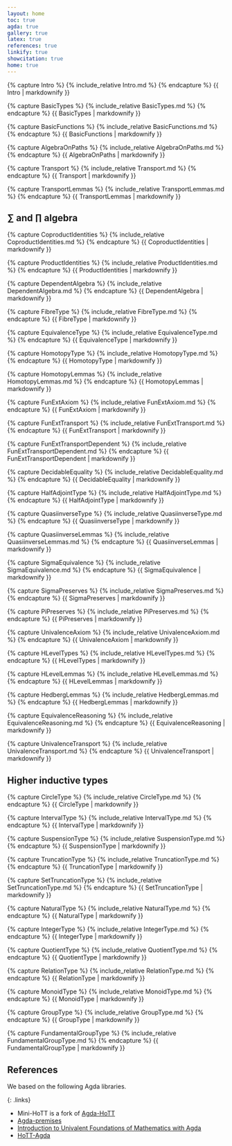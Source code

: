 ```yaml
---
layout: home
toc: true
agda: true
gallery: true
latex: true
references: true
linkify: true
showcitation: true
home: true
---
```


{% capture Intro %}
{% include_relative Intro.md %}
{% endcapture %}
{{ Intro | markdownify }}


{% capture BasicTypes %}
{% include_relative BasicTypes.md %}
{% endcapture %}
{{ BasicTypes | markdownify }}

{% capture BasicFunctions %}
{% include_relative BasicFunctions.md %}
{% endcapture %}
{{ BasicFunctions | markdownify }}


{% capture AlgebraOnPaths %}
{% include_relative AlgebraOnPaths.md %}
{% endcapture %}
{{ AlgebraOnPaths | markdownify }}


{% capture Transport %}
{% include_relative Transport.md %}
{% endcapture %}
{{ Transport | markdownify }}

{% capture TransportLemmas %}
{% include_relative TransportLemmas.md %}
{% endcapture %}
{{ TransportLemmas | markdownify }}

## ∑ and ∏ algebra

{% capture CoproductIdentities %}
{% include_relative CoproductIdentities.md %}
{% endcapture %}
{{ CoproductIdentities | markdownify }}

{% capture ProductIdentities %}
{% include_relative ProductIdentities.md %}
{% endcapture %}
{{ ProductIdentities | markdownify }}

{% capture DependentAlgebra %}
{% include_relative DependentAlgebra.md %}
{% endcapture %}
{{ DependentAlgebra | markdownify }}

{% capture FibreType %}
{% include_relative FibreType.md %}
{% endcapture %}
{{ FibreType | markdownify }}


{% capture EquivalenceType %}
{% include_relative EquivalenceType.md %}
{% endcapture %}
{{ EquivalenceType | markdownify }}


{% capture HomotopyType %}
{% include_relative HomotopyType.md %}
{% endcapture %}
{{ HomotopyType | markdownify }}

{% capture HomotopyLemmas %}
{% include_relative HomotopyLemmas.md %}
{% endcapture %}
{{ HomotopyLemmas | markdownify }}


{% capture FunExtAxiom %}
{% include_relative FunExtAxiom.md %}
{% endcapture %}
{{ FunExtAxiom | markdownify }}

{% capture FunExtTransport %}
{% include_relative FunExtTransport.md %}
{% endcapture %}
{{ FunExtTransport | markdownify }}

{% capture FunExtTransportDependent %}
{% include_relative FunExtTransportDependent.md %}
{% endcapture %}
{{ FunExtTransportDependent | markdownify }}


{% capture DecidableEquality %}
{% include_relative DecidableEquality.md %}
{% endcapture %}
{{ DecidableEquality | markdownify }}


{% capture HalfAdjointType %}
{% include_relative HalfAdjointType.md %}
{% endcapture %}
{{ HalfAdjointType | markdownify }}


{% capture QuasiinverseType %}
{% include_relative QuasiinverseType.md %}
{% endcapture %}
{{ QuasiinverseType | markdownify }}

{% capture QuasiinverseLemmas %}
{% include_relative QuasiinverseLemmas.md %}
{% endcapture %}
{{ QuasiinverseLemmas | markdownify }}



{% capture SigmaEquivalence %}
{% include_relative SigmaEquivalence.md %}
{% endcapture %}
{{ SigmaEquivalence | markdownify }}

{% capture SigmaPreserves %}
{% include_relative SigmaPreserves.md %}
{% endcapture %}
{{ SigmaPreserves | markdownify }}


{% capture PiPreserves %}
{% include_relative PiPreserves.md %}
{% endcapture %}
{{ PiPreserves | markdownify }}


{% capture UnivalenceAxiom %}
{% include_relative UnivalenceAxiom.md %}
{% endcapture %}
{{ UnivalenceAxiom | markdownify }}


{% capture HLevelTypes %}
{% include_relative HLevelTypes.md %}
{% endcapture %}
{{ HLevelTypes | markdownify }}

{% capture HLevelLemmas %}
{% include_relative HLevelLemmas.md %}
{% endcapture %}
{{ HLevelLemmas | markdownify }}


{% capture HedbergLemmas %}
{% include_relative HedbergLemmas.md %}
{% endcapture %}
{{ HedbergLemmas | markdownify }}



{% capture EquivalenceReasoning %}
{% include_relative EquivalenceReasoning.md %}
{% endcapture %}
{{ EquivalenceReasoning | markdownify }}

{% capture UnivalenceTransport %}
{% include_relative UnivalenceTransport.md %}
{% endcapture %}
{{ UnivalenceTransport | markdownify }}


## Higher inductive types

{% capture CircleType %}
{% include_relative CircleType.md %}
{% endcapture %}
{{ CircleType | markdownify }}

{% capture IntervalType %}
{% include_relative IntervalType.md %}
{% endcapture %}
{{ IntervalType | markdownify }}

{% capture SuspensionType %}
{% include_relative SuspensionType.md %}
{% endcapture %}
{{ SuspensionType | markdownify }}

{% capture TruncationType %}
{% include_relative TruncationType.md %}
{% endcapture %}
{{ TruncationType | markdownify }}

{% capture SetTruncationType %}
{% include_relative SetTruncationType.md %}
{% endcapture %}
{{ SetTruncationType | markdownify }}


{% capture NaturalType %}
{% include_relative NaturalType.md %}
{% endcapture %}
{{ NaturalType | markdownify }}

{% capture IntegerType %}
{% include_relative IntegerType.md %}
{% endcapture %}
{{ IntegerType | markdownify }}

{% capture QuotientType %}
{% include_relative QuotientType.md %}
{% endcapture %}
{{ QuotientType | markdownify }}

{% capture RelationType %}
{% include_relative RelationType.md %}
{% endcapture %}
{{ RelationType | markdownify }}


{% capture MonoidType %}
{% include_relative MonoidType.md %}
{% endcapture %}
{{ MonoidType | markdownify }}

{% capture GroupType %}
{% include_relative GroupType.md %}
{% endcapture %}
{{ GroupType | markdownify }}


{% capture FundamentalGroupType %}
{% include_relative FundamentalGroupType.md %}
{% endcapture %}
{{ FundamentalGroupType | markdownify }}

## References

We based on the following Agda libraries.

{: .links}

  - Mini-HoTT is a fork of [Agda-HoTT](https://mroman42.github.io/ctlc/agda-hott/Total.html)
  - [Agda-premises](https://hub.darcs.net/gylterud/agda-premises)
  - [Introduction to Univalent Foundations of Mathematics with Agda](https://www.cs.bham.ac.uk/~mhe/HoTT-UF-in-Agda-Lecture-Notes/)
  - [HoTT-Agda](https://github.com/dlicata335/hott-agda/)
